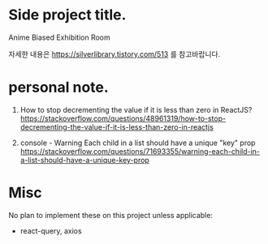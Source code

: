 # Side project title.
Anime Biased Exhibition Room

자세한 내용은 https://silverlibrary.tistory.com/513 를 참고바랍니다.

# personal note.
1. How to stop decrementing the value if it is less than zero in ReactJS?
https://stackoverflow.com/questions/48961319/how-to-stop-decrementing-the-value-if-it-is-less-than-zero-in-reactjs

2. console - Warning Each child in a list should have a unique "key" prop 
https://stackoverflow.com/questions/71693355/warning-each-child-in-a-list-should-have-a-unique-key-prop

# Misc
No plan to implement these on this project unless applicable:
- react-query, axios
